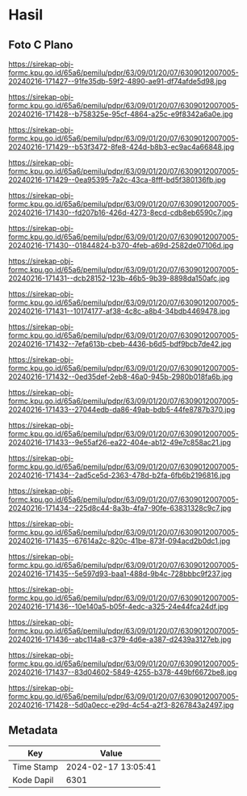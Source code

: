 # Hasil

## Foto C Plano

https://sirekap-obj-formc.kpu.go.id/65a6/pemilu/pdpr/63/09/01/20/07/6309012007005-20240216-171427--91fe35db-59f2-4890-ae91-df74afde5d98.jpg

https://sirekap-obj-formc.kpu.go.id/65a6/pemilu/pdpr/63/09/01/20/07/6309012007005-20240216-171428--b758325e-95cf-4864-a25c-e9f8342a6a0e.jpg

https://sirekap-obj-formc.kpu.go.id/65a6/pemilu/pdpr/63/09/01/20/07/6309012007005-20240216-171429--b53f3472-8fe8-424d-b8b3-ec9ac4a66848.jpg

https://sirekap-obj-formc.kpu.go.id/65a6/pemilu/pdpr/63/09/01/20/07/6309012007005-20240216-171429--0ea95395-7a2c-43ca-8fff-bd5f380136fb.jpg

https://sirekap-obj-formc.kpu.go.id/65a6/pemilu/pdpr/63/09/01/20/07/6309012007005-20240216-171430--fd207b16-426d-4273-8ecd-cdb8eb6590c7.jpg

https://sirekap-obj-formc.kpu.go.id/65a6/pemilu/pdpr/63/09/01/20/07/6309012007005-20240216-171430--01844824-b370-4feb-a69d-2582de07106d.jpg

https://sirekap-obj-formc.kpu.go.id/65a6/pemilu/pdpr/63/09/01/20/07/6309012007005-20240216-171431--dcb28152-123b-46b5-9b39-8898da150afc.jpg

https://sirekap-obj-formc.kpu.go.id/65a6/pemilu/pdpr/63/09/01/20/07/6309012007005-20240216-171431--10174177-af38-4c8c-a8b4-34bdb4469478.jpg

https://sirekap-obj-formc.kpu.go.id/65a6/pemilu/pdpr/63/09/01/20/07/6309012007005-20240216-171432--7efa613b-cbeb-4436-b6d5-bdf9bcb7de42.jpg

https://sirekap-obj-formc.kpu.go.id/65a6/pemilu/pdpr/63/09/01/20/07/6309012007005-20240216-171432--0ed35def-2eb8-46a0-945b-2980b018fa6b.jpg

https://sirekap-obj-formc.kpu.go.id/65a6/pemilu/pdpr/63/09/01/20/07/6309012007005-20240216-171433--27044edb-da86-49ab-bdb5-44fe8787b370.jpg

https://sirekap-obj-formc.kpu.go.id/65a6/pemilu/pdpr/63/09/01/20/07/6309012007005-20240216-171433--9e55af26-ea22-404e-ab12-49e7c858ac21.jpg

https://sirekap-obj-formc.kpu.go.id/65a6/pemilu/pdpr/63/09/01/20/07/6309012007005-20240216-171434--2ad5ce5d-2363-478d-b2fa-6fb6b2196816.jpg

https://sirekap-obj-formc.kpu.go.id/65a6/pemilu/pdpr/63/09/01/20/07/6309012007005-20240216-171434--225d8c44-8a3b-4fa7-90fe-63831328c9c7.jpg

https://sirekap-obj-formc.kpu.go.id/65a6/pemilu/pdpr/63/09/01/20/07/6309012007005-20240216-171435--67614a2c-820c-41be-873f-094acd2b0dc1.jpg

https://sirekap-obj-formc.kpu.go.id/65a6/pemilu/pdpr/63/09/01/20/07/6309012007005-20240216-171435--5e597d93-baa1-488d-9b4c-728bbbc9f237.jpg

https://sirekap-obj-formc.kpu.go.id/65a6/pemilu/pdpr/63/09/01/20/07/6309012007005-20240216-171436--10e140a5-b05f-4edc-a325-24e44fca24df.jpg

https://sirekap-obj-formc.kpu.go.id/65a6/pemilu/pdpr/63/09/01/20/07/6309012007005-20240216-171436--abc114a8-c379-4d6e-a387-d2439a3127eb.jpg

https://sirekap-obj-formc.kpu.go.id/65a6/pemilu/pdpr/63/09/01/20/07/6309012007005-20240216-171437--83d04602-5849-4255-b378-449bf6672be8.jpg

https://sirekap-obj-formc.kpu.go.id/65a6/pemilu/pdpr/63/09/01/20/07/6309012007005-20240216-171428--5d0a0ecc-e29d-4c54-a2f3-8267843a2497.jpg


## Metadata

| Key        | Value               |
| ---------- | ------------------- |
| Time Stamp | 2024-02-17 13:05:41 |
| Kode Dapil | 6301                |



